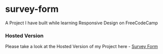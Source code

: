 # survey-form
A Project I have built while learning Responsive Design on FreeCodeCamp

### Hosted Version
Please take a look at the Hosted Version of my Project here - [Survey Form](https://prabhu30.github.io/survey-form/)
